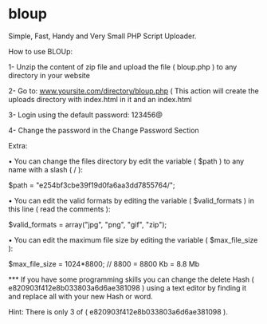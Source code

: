 # bloup
Simple, Fast, Handy and Very Small PHP Script Uploader.

How to use BLOUp:

1- Unzip the content of zip file and upload the file ( bloup.php ) to any directory in your website

2- Go to: www.yoursite.com/directory/bloup.php ( This action will create the uploads directory with index.html in it and an index.html

3- Login using the default password: 123456@

4- Change the password in the Change Password Section

Extra:

• You can change the files directory by edit the variable ( $path ) to any name with a slash ( / ):

$path = "e254bf3cbe39f19d0fa6aa3dd7855764/";

• You can edit the valid formats by editing the variable ( $valid_formats ) in this line ( read the comments ):

$valid_formats = array("jpg", "png", "gif", "zip");

• You can edit the maximum file size by editing the variable ( $max_file_size ):

$max_file_size = 1024*8800; // 8800 = 8800 Kb = 8.8 Mb

*** If you have some programming skills you can change the delete Hash ( e820903f412e8b033803a6d6ae381098 ) using a text editor by finding it and replace all with your new Hash or word.

Hint: There is only 3 of ( e820903f412e8b033803a6d6ae381098 ).
